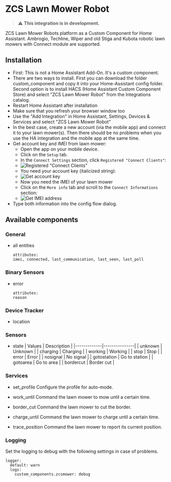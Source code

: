 # ZCS Lawn Mower Robot

> :warning: **This integration is in development.**

ZCS Lawn Mower Robots platform as a Custom Component for Home Assistant. Ambrogio, Techline, Wiper and old Stiga and Kubota robotic lawn mowers with Connect module are supported.

## Installation
* First: This is not a Home Assistant Add-On. It's a custom component.
* There are two ways to install. First you can download the folder custom_component and copy it into your Home-Assistant config folder. Second option is to install HACS (Home Assistant Custom Component Store) and select "ZCS Lawn Mower Robot" from the Integrations catalog.
* Restart Home Assistant after installation
* Make sure that you refresh your browser window too
* Use the "Add Integration" in Home Assistant, Settings, Devices & Services and select "ZCS Lawn Mower Robot"
* In the best case, create a new account (via the mobile app) and connect it to your lawn mower(s). Then there should be no problems when you use the HA integration and the mobile app at the same time.
* Get account key and IMEI from lawn mower:
    * Open the app on your mobile device.
    * Click on the `Setup` tab.
    * In the `Connect Settings` section, click `Registered "Connect Clients"`:
    * ![Registered "Connect Clients"](https://github.com/ufozone/ha-zcs-mower/blob/main/screenshots/setup_account1.jpg?raw=true)
    * You need your account key (italicized string):
    * ![Get account key](https://github.com/ufozone/ha-zcs-mower/blob/main/screenshots/setup_account2.jpg?raw=true)
    * Now you need the IMEI of your lawn mower
    * Click on the `More info` tab and scroll to the `Connect Informations` section:
    * ![Get IMEI address](https://github.com/ufozone/ha-zcs-mower/blob/main/screenshots/setup_imei.jpg?raw=true)
* Type both information into the config flow dialog.

## Available components 

### General

* all entities

    ```
    attributes: 
    imei, connected, last_communication, last_seen, last_poll
    ```

### Binary Sensors

* error

    ```
    attributes: 
    reason
    ```

### Device Tracker

* location

### Sensors

* state
  | Values      | Description   |
  |-------------|---------------|
  | unknown     | Unknown       |
  | charging    | Charging      |
  | working     | Working       |
  | stop        | Stop          |
  | error       | Error         |
  | nosignal    | No signal     |
  | gotostation | Go to station |
  | gotoarea    | Go to area    |
  | bordercut   | Border cut    |

### Services

* set_profile
  Configure the profile for auto-mode.
  
* work_until
  Command the lawn mower to mow until a certain time.
  
* border_cut
  Command the lawn mower to cut the border.
  
* charge_until
  Command the lawn mower to charge until a certain time.
  
* trace_position
  Command the lawn mower to report its current position.

### Logging

Set the logging to debug with the following settings in case of problems.

```
logger:
  default: warn
  logs:
    custom_components.zcsmower: debug
```
